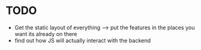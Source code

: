 # TODO

- Get the static layout of everything --> put the features in the places you want its already on there 
- find out how JS will actually interact with the backend
